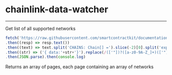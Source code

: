 # chainlink-data-watcher

---

Get list of all supported networks
```js
fetch('https://raw.githubusercontent.com/smartcontractkit/documentation/main/src/features/feeds/data/chains.ts')
.then((resp) => resp.text())
.then((text) => text.split('CHAINS: Chain[] =').slice(-2)[0].split('export')[0]) // keep useful data
.then((str) => ('{ data:'+str+'}').replace(/(['"])?([a-z0-9A-Z_]+)(['"])?:/g, '"$2": ').replaceAll('https": ','https:').replace(/\,(?!\s*?[\{\[\"\'\w])/g, ''))
.then(JSON.parse).then(console.log)
```

Returns an array of pages, each page containing an array of networks

